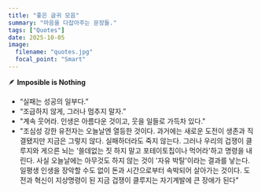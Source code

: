 ```yaml
---
title: "좋은 글귀 모음"
summary: "마음을 다잡아주는 문장들."
tags: ["Quotes"]
date: 2025-10-05
image:
  filename: "quotes.jpg"
  focal_point: "Smart"
---
```


🪶 **Imposible is Nothing**

- “실패는 성공의 일부다.”
- “조급하지 않게, 그러나 멈추지 말자.”
- "계속 웃어라. 인생은 아름다운 것이고, 웃을 일들로 가득차 있다."
- "조심성 강한 유전자는 오늘날엔 열등한 것이다. 과거에는 새로운 도전이 생존과 직결됐지만 지금은 그렇지 않다. 실패하더라도 죽지 않는다. 그러나 우리의 겁쟁이 클루지와 게으른 뇌는 '쓸데없는 짓 하지 말고 포테이토칩이나 먹어라'하고 명령을 내린다. 사실 오늘날에는 아무것도 하지 않는 것이 '자유 박탈'이라는 결과를 낳는다. 일평생 인생을 장악할 수도 없이 돈과 시간으로부터 속박되어 살아가는 것이다. 도전과 혁신이 지상명령이 된 지금 겁쟁이 클루지는 자기계발에 큰 장애가 된다"
